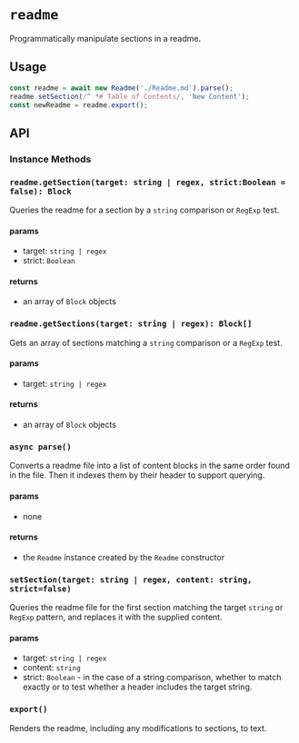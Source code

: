 # `readme`

Programmatically manipulate sections in a readme.

## Usage

```javascript
const readme = await new Readme('./Readme.md').parse();
readme.setSection(/^ *# Table of Contents/, 'New Content');
const newReadme = readme.export();
```

## API

### Instance Methods

### `readme.getSection(target: string | regex, strict:Boolean = false): Block`

Queries the readme for a section by a `string` comparison or `RegExp` test.

#### params 
  + target: `string | regex`
  + strict: `Boolean`

#### returns
  + an array of `Block` objects

### `readme.getSections(target: string | regex): Block[] `

Gets an array of sections matching a `string` comparison or a `RegExp` test.
#### params 
  + target: `string | regex`

#### returns
  + an array of `Block` objects

### `async parse()`
Converts a readme file into a list of content blocks in the same order found in the file. Then it indexes them by their header to support querying.

#### params
  + none

#### returns
  + the `Readme` instance created by the `Readme` constructor 

### `setSection(target: string | regex, content: string, strict=false)`
Queries the readme file for the first section matching the target `string` or `RegExp` pattern, and replaces it with the supplied content. 

#### params 
  + target: `string | regex`
  + content: `string`
  + strict: `Boolean` - in the case of a string comparison, whether to match exactly or to test whether a header includes the target string. 


### `export()`
Renders the readme, including any modifications to sections, to text.

